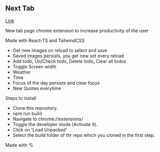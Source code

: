 ## Next Tab

[Link](https://chrome.google.com/webstore/detail/next-tab/efjcffckfcifpljbifjiipjpfmfklbdh)

New tab page chrome extension to increase productivity of the user
  
Made with React-TS and TailwindCSS

- Get new images on reload to select and save 
- Saved images persists, you get new set every reload
- Add todo, Un/Check todo, Delete todo, Clear all todos 
- Toggle Screen width
- Weather 
- Time
- Focus of the day persists and clear focus
- New Quotes everytime



Steps to install
- Clone this repository.
- npm run build
- Navigate to chrome://extensions/
- Toggle the developer mode (Activate it).
- Click on 'Load Unpacked'
- Select the build folder of thr repo which you cloned in the first step.

Made with 💘
